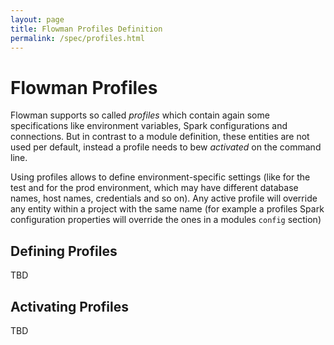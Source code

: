 ```yaml
---
layout: page
title: Flowman Profiles Definition
permalink: /spec/profiles.html
---
```

# Flowman Profiles

Flowman supports so called *profiles* which contain again some specifications like environment
variables, Spark configurations and connections. But in contrast to a module definition, these
entities are not used per default, instead a profile needs to bew *activated* on the command
line.

Using profiles allows to define environment-specific settings (like for the test and for the
prod environment, which may have different database names, host names, credentials and so on).
Any active profile will override any entity within a project with the same name (for example
a profiles Spark configuration properties will override the ones in a modules `config`
section)

## Defining Profiles

TBD

## Activating Profiles

TBD
